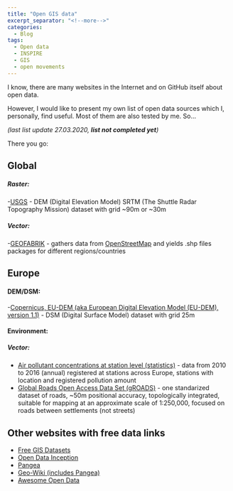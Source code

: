 ```yaml
---
title: "Open GIS data"
excerpt_separator: "<!--more-->"
categories:
  - Blog
tags:
  - Open data
  - INSPIRE
  - GIS
  - open movements
---
```

I know, there are many websites in the Internet and on GitHub itself about open data.

However, I would like to present my own list of open data sources which I, personally, find useful. Most of them are also tested by me. So...

*(last list update 27.03.2020, **list not completed yet**)*

There you go:

## **Global**
##### **Raster**:
-[USGS](https://www.usgs.gov/centers/eros/science/usgs-eros-archive-digital-elevation-shuttle-radar-topography-mission-srtm-non?qt-science_center_objects=0#qt-science_center_objects) - DEM (Digital Elevation Model) SRTM (The Shuttle Radar Topography Mission) dataset with grid ~90m or ~30m
##### **Vector**:
-[GEOFABRIK](https://www.geofabrik.de/) - gathers data from [OpenStreetMap](https://www.openstreetmap.org) and yields .shp files packages for different regions/countries

## **Europe**
#### **DEM/DSM:**
-[Copernicus, EU-DEM (aka European Digital Elevation Model (EU-DEM), version 1.1)](https://land.copernicus.eu/imagery-in-situ/eu-dem/eu-dem-v1.1?tab=metadata)  - DSM (Digital Surface Model) dataset with grid 25m
#### **Environment:**
##### **Vector**:
- [Air pollutant concentrations at station level (statistics)](https://www.eea.europa.eu/data-and-maps/data/air-pollutant-concentrations-at-station) - data from 2010 to 2016 (annual) registered at stations across Europe, stations with location and registered pollution amount
- [Global Roads Open Access Data Set (gROADS)](http://www.ciesin.columbia.edu/confluence/display/roads/Global+Roads+Data) - one standarized dataset of roads, ~50m positional accuracy, topologically integrated, suitable for mapping at an approximate scale of 1:250,000, focused on roads between settlements (not streets)


## **Other websites with free data links** 
- [Free GIS Datasets](https://freegisdata.rtwilson.com/)
- [Open Data Inception](https://opendatainception.io/)
- [Pangea](https://www.pangaea.de/)
- [Geo-Wiki (includes Pangea)](https://www.geo-wiki.org/pages/data)
- [Awesome Open Data](https://github.com/awesomedata/awesome-public-datasets#gis)

